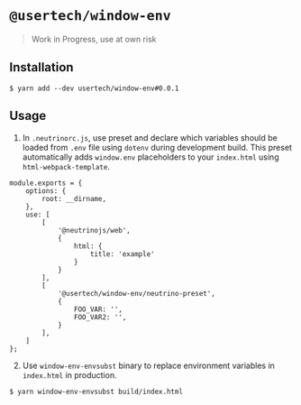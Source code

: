 # `@usertech/window-env`

> Work in Progress, use at own risk

## Installation

```
$ yarn add --dev usertech/window-env#0.0.1
```

## Usage

1. In `.neutrinorc.js`, use preset and declare which variables should be loaded from `.env` file using `dotenv` during development build.
This preset automatically adds `window.env` placeholders to your `index.html` using `html-webpack-template`.

```
module.exports = {
	options: {
		root: __dirname,
	},
	use: [
		[
			'@neutrinojs/web',
			{
				html: {
					title: 'example'
				}
			}
		],
		[
			'@usertech/window-env/neutrino-preset',
			{
				FOO_VAR: '',
				FOO_VAR2: '',
			}
		],
	]
};
```

2. Use `window-env-envsubst` binary to replace environment variables in `index.html` in production.

```
$ yarn window-env-envsubst build/index.html
```
